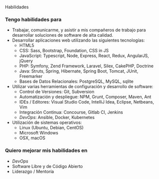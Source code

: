 Habilidades

### Tengo habilidades para

*   Trabajar, comunicarme, y asistir a mis compañeros de trabajo para desarrollar soluciones de software de alta calidad.
*   Desarrollar aplicaciones web utilizando las siguientes tecnologías:
    *   HTML5
    *   CSS: Sass, Bootstrap, Foundation, CSS in JS
    *   JavaScript: Typescript, Node, Express, React, Redux, AngularJS, jQuery
    *   PHP: Symfony, Zend Framework, Laravel, Silex, CakePHP, Doctrine
    *   Java: Struts, Spring, Hibernate, Spring Boot, Tomcat, JUnit, Freemarker
    *   Bases de Datos Relacionales: PostgreSQL, MySQL, sqlite
*   Utilizar varias herramientas de configuración y desarrollo de software:
    *   Control de Versiones: Git, Subversion
    *   Automatización y despliegue: NPM, Grunt, Composer, Maven, Ant
    *   IDEs / Editores: Visual Studio Code, IntelliJ Idea, Eclipse, Netbeans, Vim
    *   Integración Continua: Concourse, Gitlab CI, Jenkins
    *   _DevOps_: Ansible, Docker, Kubernetes
*   Utilización de sistemas operativos:
    *   Linux (Ubuntu, Debian, CentOS)
    *   Microsoft Windows
    *   OSX, macOS

### Quiero mejorar mis habilidades en

*   _DevOps_
*   Software Libre y de Código Abierto
*   Liderazgo / Mentoría